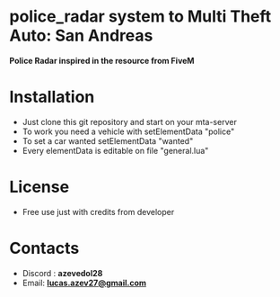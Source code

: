 # police_radar system to Multi Theft Auto: San Andreas

**Police Radar inspired in the resource from FiveM**

# Installation 
* Just clone this git repository and start on your mta-server
* To work you need a vehicle with setElementData "police"
* To set a car wanted setElementData "wanted"
* Every elementData is editable on file "general.lua"

# License

* Free use just with credits from developer

# Contacts 
* Discord : **azevedol28**
* Email: **lucas.azev27@gmail.com**
